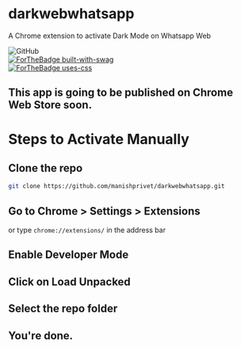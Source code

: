 # darkwebwhatsapp
A Chrome extension to activate Dark Mode on Whatsapp Web<br>

![GitHub](https://img.shields.io/github/license/manishprivet/darkwebwhatsapp?style=for-the-badge)<br>
[![ForTheBadge built-with-swag](http://ForTheBadge.com/images/badges/built-with-swag.svg)](https://github.com/manishprivet/)<br>
[![ForTheBadge uses-css](http://ForTheBadge.com/images/badges/uses-css.svg)](https://www.w3.org/Style/CSS/Overview.en.html)

## This app is going to be published on Chrome Web Store soon.

# Steps to Activate Manually

## Clone the repo

```bash
git clone https://github.com/manishprivet/darkwebwhatsapp.git
```

## Go to Chrome > Settings > Extensions

or type ```chrome://extensions/``` in the address bar

## Enable Developer Mode

## Click on Load Unpacked

## Select the repo folder

## You're done.